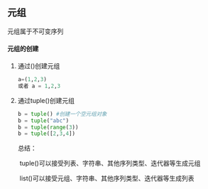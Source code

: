 ## 元组
元组属于不可变序列
#### 元组的创建
1. 通过()创建元组
    ```python
   a=(1,2,3)
   或者 a = 1,2,3
   ```

2. 通过tuple()创建元组

   ```python
   b = tuple() #创建一个空元组对象
   b = tuple("abc")
   b = tuple(range(3))
   b = tuple([2,3,4])
   ```

   总结：

   ​	tuple()可以接受列表、字符串、其他序列类型、迭代器等生成元组

   ​	list()可以接受元组、字符串、其他序列类型、迭代器等生成列表
